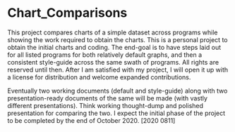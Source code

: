 # Chart_Comparisons
This project compares charts of a simple dataset across programs while showing the work required to obtain the charts. This is a personal project to obtain the initial charts and coding. The end-goal is to have steps laid out for all listed programs for both relatively default graphs, and then a consistent style-guide across the same swath of programs. All rights are reserved until then. After I am satisfied with my project, I will open it up with a license for distribution and welcome expanded contributions.

Eventually two working documents (default and style-guide) along with two presentation-ready documents of the same will be made (with vastly different presentations). Think working thought-dump and polished presentation for comparing the two. I expect the initial phase of the project to be completed by the end of October 2020. [2020 0811]
